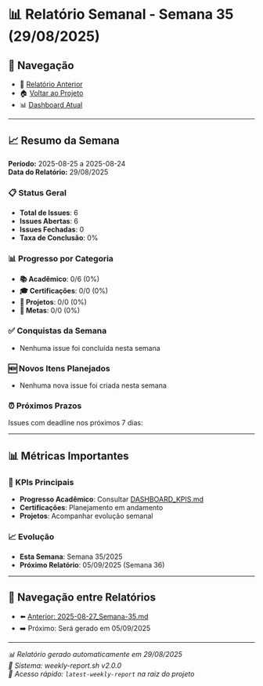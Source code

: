 # 📊 Relatório Semanal - Semana 35 (29/08/2025)

## 🔗 Navegação
- 📄 [Relatório Anterior](./2025-08-27_Semana-35.md)
- 🏠 [Voltar ao Projeto](../../README.md)
- 📊 [Dashboard Atual](../../DASHBOARD_KPIS.md)

---

## 📈 Resumo da Semana
**Período:** 2025-08-25 a 2025-08-24  
**Data do Relatório:** 29/08/2025

### 📋 Status Geral
- **Total de Issues**: 6
- **Issues Abertas**: 6  
- **Issues Fechadas**: 0
- **Taxa de Conclusão**: 0%

### 📊 Progresso por Categoria
- **📚 Acadêmico**: 0/6 (0%)
- **🎓 Certificações**: 0/0 (0%)
- **🚀 Projetos**: 0/0 (0%)
- **🎯 Metas**: 0/0 (0%)

### ✅ Conquistas da Semana
- Nenhuma issue foi concluída nesta semana

### 🆕 Novos Itens Planejados
- Nenhuma nova issue foi criada nesta semana

### ⏰ Próximos Prazos
Issues com deadline nos próximos 7 dias:

---

## 📊 Métricas Importantes

### 🎯 KPIs Principais
- **Progresso Acadêmico**: Consultar [DASHBOARD_KPIS.md](../../DASHBOARD_KPIS.md)
- **Certificações**: Planejamento em andamento
- **Projetos**: Acompanhar evolução semanal

### 📈 Evolução
- **Esta Semana**: Semana 35/2025
- **Próximo Relatório**: 05/09/2025 (Semana 36)

---

## 🔄 Navegação entre Relatórios
- ⬅️ [Anterior: 2025-08-27_Semana-35.md](./2025-08-27_Semana-35.md)
- ➡️ Próximo: Será gerado em 05/09/2025

---

*📊 Relatório gerado automaticamente em 29/08/2025*  
*🤖 Sistema: weekly-report.sh v2.0.0*  
*🔗 Acesso rápido: `latest-weekly-report` na raiz do projeto*

